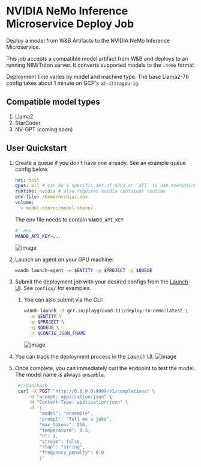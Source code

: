 # NVIDIA NeMo Inference Microservice Deploy Job

Deploy a model from W&B Artifacts to the NVIDIA NeMo Inference Microservice.

This job accepts a compatible model artifact from W&B and deploys to an running NIM/Triton server. It converts supported models to the `.nemo` format

Deployment time varies by model and machine type. The base Llama2-7b config takes about 1 minute on GCP's `a2-ultragpu-1g`.

## Compatible model types

1. Llama2
2. StarCoder
3. NV-GPT (coming soon)

## User Quickstart

1. Create a queue if you don't have one already. See an example queue config below.

   ```yaml
   net: host
   gpus: all # can be a specific set of GPUs or `all` to use everything
   runtime: nvidia # also requires nvidia container runtime
   env-file: /home/nvidia/.env
   volume:
     - model-store:/model-store/
   ```

   The env file needs to contain `WANDB_API_KEY`

   ```bash
   # .env
   WANDB_API_KEY=...
   ```

   ![image](https://github.com/wandb/launch-jobs/assets/15385696/d349e37a-ce1d-48b3-992f-1b4b617efa19)

2. Launch an agent on your GPU machine:
   ```bash
   wandb launch-agent -e $ENTITY -p $PROJECT -q $QUEUE
   ```
3. Submit the deployment job with your desired configs from the [Launch UI](https://wandb.ai/launch). See `configs/` for examples.
   1. You can also submit via the CLI:
      ```bash
      wandb launch -d gcr.io/playground-111/deploy-to-nemo:latest \
        -e $ENTITY \
        -p $PROJECT \
        -q $QUEUE \
        -c $CONFIG_JSON_FNAME
      ```
      ![image](https://github.com/wandb/launch-jobs/assets/15385696/8bc95b7a-94a6-453e-9c87-f6b25a567604)
4. You can track the deployment process in the Launch UI.
   ![image](https://github.com/wandb/launch-jobs/assets/15385696/49ca8391-689e-4cb7-9ba9-b5691f2cc7aa)
5. Once complete, you can immediately curl the endpoint to test the model. The model name is always `ensemble`.
   ```bash
    #!/bin/bash
    curl -X POST "http://0.0.0.0:9999/v1/completions" \
        -H "accept: application/json" \
        -H "Content-Type: application/json" \
        -d '{
            "model": "ensemble",
            "prompt": "Tell me a joke",
            "max_tokens": 256,
            "temperature": 0.5,
            "n": 1,
            "stream": false,
            "stop": "string",
            "frequency_penalty": 0.0
            }'
   ```
